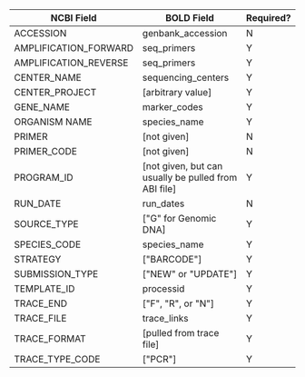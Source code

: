 | NCBI Field            | BOLD Field                                           | Required? |
|-----------------------|------------------------------------------------------|-----------|
| ACCESSION             | genbank_accession                                    | N         |
| AMPLIFICATION_FORWARD | seq_primers                                          | Y         |
| AMPLIFICATION_REVERSE | seq_primers                                          | Y         |
| CENTER_NAME           | sequencing_centers                                   | Y         |
| CENTER_PROJECT        | [arbitrary value]                                    | Y         |
| GENE_NAME             | marker_codes                                         | Y         |
| ORGANISM NAME         | species_name                                         | Y         |
| PRIMER                | [not given]                                          | N         |
| PRIMER_CODE           | [not given]                                          | N         |
| PROGRAM_ID            | [not given, but can usually be pulled from ABI file] | Y         |
| RUN_DATE              | run_dates                                            | N         |
| SOURCE_TYPE           | ["G" for Genomic DNA]                                | Y         |
| SPECIES_CODE          | species_name                                         | Y         |
| STRATEGY              | ["BARCODE"]                                          | Y         |
| SUBMISSION_TYPE       | ["NEW" or "UPDATE"]                                  | Y         |
| TEMPLATE_ID           | processid                                            | Y         |
| TRACE_END             | ["F", "R", or "N"]                                   | Y         |
| TRACE_FILE            | trace_links                                          | Y         |
| TRACE_FORMAT          | [pulled from trace file]                             | Y         |
| TRACE_TYPE_CODE       | ["PCR"]                                              | Y         |